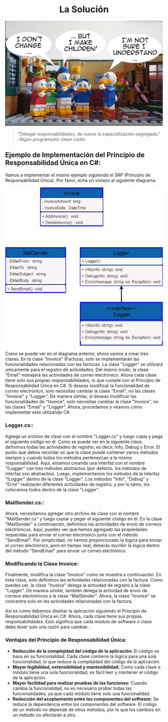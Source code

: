 ﻿﻿<h1 align="center">La Solución</h1>

<p align="center">
  <img src="https://github.com/arozas/Solid/blob/main/img/OCP/no_change_but_children.jpg" alt="OCP en C#">
</p>

>"Delegar responsabilidades, de nuevo la especialización segregada."\
> -Algún programador clean coder.

## Ejemplo de Implementación del Principio de Responsabilidad Única en C#:
Vamos a implementar el mismo ejemplo siguiendo el SRP (Principio de Responsabilidad Única). Por favor, echa un vistazo al siguiente diagrama.


<p align="center">
  <img src="https://github.com/arozas/Solid/blob/main/img/SRP/AplicacionPrincipio.jpg" alt="Principio de Responsabilidad Única en C#">
</p>

Como se puede ver en el diagrama anterior, ahora vamos a crear tres clases. En la clase "Invoice" (Factura), solo se implementarán las funcionalidades relacionadas con las facturas. La clase "Logger" se utilizará únicamente para el registro de actividades. Del mismo modo, la clase "Email" manejará las actividades de correo electrónico. Ahora cada clase tiene solo sus propias responsabilidades, lo que cumple con el Principio de Responsabilidad Única en C#. Si deseas modificar la funcionalidad de correo electrónico, solo necesitas cambiar la clase "Email", no las clases "Invoice" y "Logger". De manera similar, si deseas modificar las funcionalidades de "Invoice", solo necesitas cambiar la clase "Invoice", no las clases "Email" y "Logger". Ahora, procedamos y veamos cómo implementar esto utilizando C#.

### Logger.cs::
Agrega un archivo de clase con el nombre "Logger.cs" y luego copia y pega el siguiente código en él. Como se puede ver en la siguiente clase, definimos todas las actividades de registro, es decir, Info, Debug y Error. El punto que debes recordar es que la clase puede contener varios métodos siempre y cuando todos los métodos pertenezcan a la misma responsabilidad. Aquí, estamos creando una interfaz con el nombre "ILogger" con tres métodos abstractos (por defecto, los métodos de interfaz son abstractos). Luego, implementamos los métodos de la interfaz "ILogger" dentro de la clase "Logger". Los métodos "Info", "Debug" y "Error" realizarán diferentes actividades de registro, y por lo tanto, los colocamos todos dentro de la clase "Logger".

### MailSender.cs::
Ahora, necesitamos agregar otro archivo de clase con el nombre "MailSender.cs" y luego copiar y pegar el siguiente código en él. En la clase "MailSender" a continuación, definimos las actividades de envío de correos electrónicos. Aquí, puedes ver que hemos agregado las propiedades requeridas para enviar el correo electrónico junto con el método "SendEmail". Por simplicidad, no hemos proporcionado la lógica para enviar el correo electrónico, pero en tiempo real, deberás escribir la lógica dentro del método "SendEmail" para enviar un correo electrónico.
### Modificando la Clase Invoice:
Finalmente, modifica la clase "Invoice" como se muestra a continuación. En esta clase, solo definimos las actividades relacionadas con la factura. Como puedes ver, la clase "Invoice" delega la actividad de registro a la clase "Logger". De manera similar, también delega la actividad de envío de correos electrónicos a la clase "MailSender". Ahora, la clase "Invoice" se concentra solo en las actividades relacionadas con la factura.

Así es como debemos diseñar la aplicación siguiendo el Principio de Responsabilidad Única en C#. Ahora, cada clase tiene sus propias responsabilidades. Esto significa que cada módulo de software o clase debe tener solo una razón para cambiar.

### Ventajas del Principio de Responsabilidad Única:

- **Reducción de la complejidad del código de la aplicación:** El código se basa en su funcionalidad. Cada clase contiene la lógica para una sola funcionalidad, lo que reduce la complejidad del código de la aplicación.
- **Mayor legibilidad, extensibilidad y mantenibilidad:** Como cada clase o módulo tiene una sola funcionalidad, es fácil leer y mantener el código de la aplicación.
- **Mayor facilidad para realizar pruebas de las funciones:** Cuando cambia la funcionalidad, no es necesario probar todas las funcionalidades, ya que cada módulo tiene solo una funcionalidad.
- **Reducción del acoplamiento entre los componentes del software:** Se reduce la dependencia entre los componentes del software. El código de un método no depende de otros métodos, por lo que los cambios en un método no afectarán a otro.
